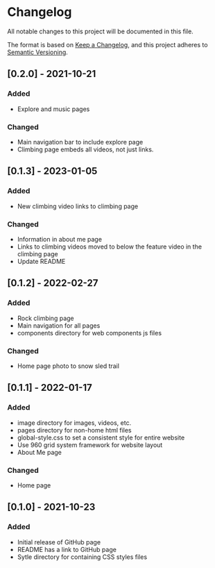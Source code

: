# Changelog
All notable changes to this project will be documented in this file.

The format is based on [Keep a Changelog](https://keepachangelog.com/en/1.0.0/),
and this project adheres to [Semantic Versioning](https://semver.org/spec/v2.0.0.html).

## [0.2.0] - 2021-10-21 
### Added
- Explore and music pages

### Changed
- Main navigation bar to include explore page
- Climbing page embeds all videos, not just links.

## [0.1.3] - 2023-01-05
### Added
- New climbing video links to climbing page

### Changed
- Information in about me page
- Links to climbing videos moved to below the feature video in the climbing page
- Update README

## [0.1.2] - 2022-02-27
### Added
- Rock climbing page
- Main navigation for all pages
- components directory for web components js files

### Changed
- Home page photo to snow sled trail

## [0.1.1] - 2022-01-17
### Added
- image directory for images, videos, etc.
- pages directory for non-home html files
- global-style.css to set a consistent style for entire website
- Use 960 grid system framework for website layout
- About Me page

### Changed
- Home page

## [0.1.0] - 2021-10-23
### Added
- Initial release of GitHub page
- README has a link to GitHub page
- Sytle directory for containing CSS styles files

